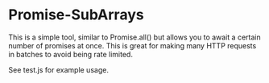 # Promise-SubArrays

This is a simple tool, similar to Promise.all() but allows you to await a certain number of promises at once.  This is great for making many HTTP requests in batches to avoid being rate limited.  

See test.js for example usage.